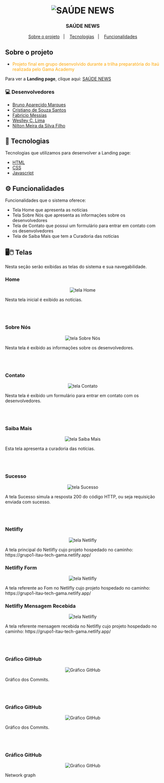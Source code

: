 <h1 align="center">
<img src="https://grupo1-itau-tech-gama.netlify.app/image/logotipo.png" title="SAÚDE NEWS" />
</h1>

<h3 align="center">
  SAÚDE NEWS
</h3>

<p align="center">
  <a href="#-sobre-o-projeto">Sobre o projeto</a>&nbsp;&nbsp;&nbsp;|&nbsp;&nbsp;&nbsp;
  <a href="#-tecnologias">Tecnologias</a>&nbsp;&nbsp;&nbsp;|&nbsp;&nbsp;&nbsp;
  <a href="#-funcionalidades">Funcionalidades</a>
</p>

## Sobre o projeto

- <p style="color: orange;">Projeto final em grupo desenvolvido durante a trilha preparatória do Itaú realizada pelo Gama Academy</p>

Para ver a **Landing page**, clique aqui: [SAÚDE NEWS](https://grupo1-itau-tech-gama.netlify.app/index.html)</br>

### 💻 Desenvolvedores

- [Bruno Aparecido Marques](https://github.com/BrunoApMarques)
- [Cristiano de Souza Santos](https://github.com/CSS6958)
- [Fabricio Messias](https://github.com/FabricioMessias)
- [Weslley C. Lima](https://github.com/WCL79)
- [Nilton Meira da Silva Filho](https://github.com/MNilton)


## 🚀 Tecnologias 

Tecnologias que utilizamos para desenvolver a Landing page:

- [HTML](https://www.w3schools.com/html/)
- [CSS](https://www.w3schools.com/css/)
- [Javascript](https://www.w3schools.com/js/)


## ⚙️ Funcionalidades

Funcionalidades que o sistema oferece:
- Tela Home que apresenta as notícias
- Tela Sobre Nós que apresenta as informações sobre os desenvolvedores
- Tela de Contato que possui um formulário para entrar em contato com os desenvolvedores
- Tela de Saiba Mais que tem a Curadoria das notícias

	
## 🖥️🖱️ Telas 

Nesta seção serão exibidas as telas do sistema e sua navegabilidade.

### Home
<p align="center">
<img src="https://grupo1-itau-tech-gama.netlify.app/image/telas/home.png" title="tela Home" />
</p>
Nesta tela inicial é exibido as notícias.

<br/><br/>
### Sobre Nós

<p align="center">
<img src="https://grupo1-itau-tech-gama.netlify.app/image/telas/sobrenos.png" title="tela Sobre Nós" />
</p>
Nesta tela é exibido as informações sobre os desenvolvedores. 

<br/><br/>
### Contato

<p align="center">
<img src="https://grupo1-itau-tech-gama.netlify.app/image/telas/contato.JPG" title="tela Contato" />
</p>
Nesta tela é exibido um formulário para entrar em contato com os desenvolvedores.

<br/><br/>
### Saiba Mais

<p align="center">
<img src="https://grupo1-itau-tech-gama.netlify.app/image/telas/saibamais.png" title="tela Saiba Mais" />
</p>
Esta tela apresenta a curadoria das notícias.

<br/><br/>
### Sucesso

<p align="center">
<img src="https://grupo1-itau-tech-gama.netlify.app/image/telas/sucesso.png" title="tela Sucesso" />
</p>
A tela Sucesso simula a resposta 200 do código HTTP, ou seja requisição enviada com sucesso.

<br/><br/>

### Netlifly

<p align="center">
<img src="https://grupo1-itau-tech-gama.netlify.app/image/telas/netlifly.JPG" title="tela Netlifly" />
</p>
A tela principal do Netlifly cujo projeto hospedado no caminho: https://grupo1-itau-tech-gama.netlify.app/

### Netlifly Form
<p align="center">
<img src="https://grupo1-itau-tech-gama.netlify.app/image/telas/netliflyform.JPG" title="tela Netlifly" />
</p>
A tela referente ao Fom no Netlifly cujo projeto hospedado no caminho: https://grupo1-itau-tech-gama.netlify.app/



### Netlifly Mensagem Recebida

<p align="center">
<img src="https://grupo1-itau-tech-gama.netlify.app/image/telas/netliflyformmensagem.JPG" title="tela Netlifly" />
</p>
A tela referente mensagem recebida no Netlifly cujo projeto hospedado no caminho: https://grupo1-itau-tech-gama.netlify.app/

<br/><br/>
### Gráfico GitHub

<p align="center">
<img src="https://grupo1-itau-tech-gama.netlify.app/image/telas/githubgrafico.png" title="Gráfico GitHub" />
</p>
Gráfico dos Commits. 

<br/><br/>
### Gráfico GitHub

<p align="center">
<img src="https://grupo1-itau-tech-gama.netlify.app/image/telas/githubgrafico1.png" title="Gráfico GitHub" />
</p>
Gráfico dos Commits. 

<br/><br/>
### Gráfico GitHub

<p align="center">
<img src="https://grupo1-itau-tech-gama.netlify.app/image/telas/githubgrafico2.png" title="Gráfico GitHub" />
</p>
Network graph
